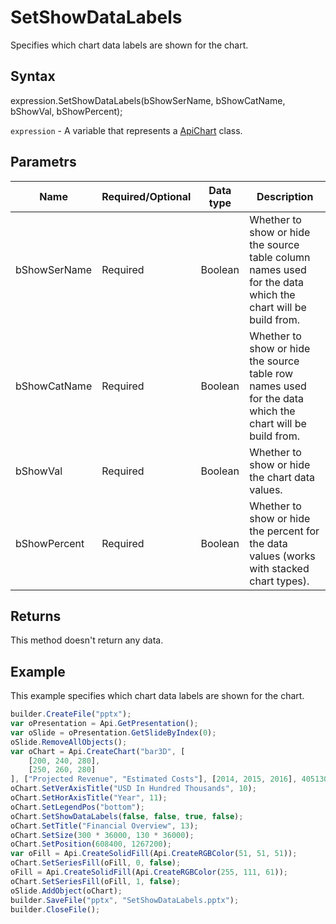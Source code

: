 # SetShowDataLabels

Specifies which chart data labels are shown for the chart.

## Syntax

expression.SetShowDataLabels(bShowSerName, bShowCatName, bShowVal, bShowPercent);

`expression` - A variable that represents a [ApiChart](../ApiChart.md) class.

## Parametrs

| **Name** | **Required/Optional** | **Data type** | **Description** |
| ------------- | ------------- | ------------- | ------------- |
| bShowSerName | Required | Boolean | Whether to show or hide the source table column names used for the data which the chart will be build from. |
| bShowCatName | Required | Boolean | Whether to show or hide the source table row names used for the data which the chart will be build from. |
| bShowVal | Required | Boolean | Whether to show or hide the chart data values. |
| bShowPercent | Required | Boolean | Whether to show or hide the percent for the data values (works with stacked chart types). |

## Returns

This method doesn't return any data.

## Example

This example specifies which chart data labels are shown for the chart.

```javascript
builder.CreateFile("pptx");
var oPresentation = Api.GetPresentation();
var oSlide = oPresentation.GetSlideByIndex(0);
oSlide.RemoveAllObjects();
var oChart = Api.CreateChart("bar3D", [
	[200, 240, 280],
	[250, 260, 280]
], ["Projected Revenue", "Estimated Costs"], [2014, 2015, 2016], 4051300, 2347595, 24);
oChart.SetVerAxisTitle("USD In Hundred Thousands", 10);
oChart.SetHorAxisTitle("Year", 11);
oChart.SetLegendPos("bottom");
oChart.SetShowDataLabels(false, false, true, false);
oChart.SetTitle("Financial Overview", 13);
oChart.SetSize(300 * 36000, 130 * 36000);
oChart.SetPosition(608400, 1267200);
var oFill = Api.CreateSolidFill(Api.CreateRGBColor(51, 51, 51));
oChart.SetSeriesFill(oFill, 0, false);
oFill = Api.CreateSolidFill(Api.CreateRGBColor(255, 111, 61));
oChart.SetSeriesFill(oFill, 1, false);
oSlide.AddObject(oChart);
builder.SaveFile("pptx", "SetShowDataLabels.pptx");
builder.CloseFile();
```